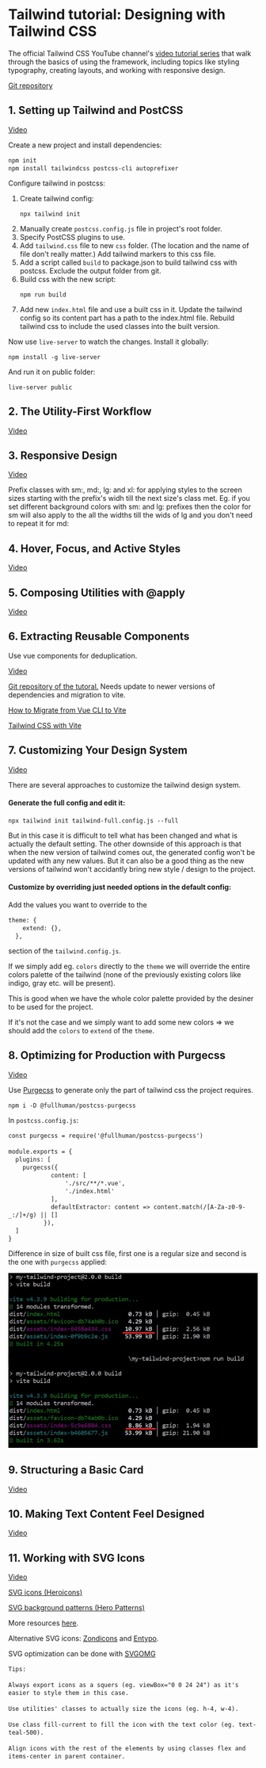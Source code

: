 # Tailwind tutorial: Designing with Tailwind CSS

The official Tailwind CSS YouTube channel's [video tutorial series](https://www.youtube.com/playlist?list=PL7CcGwsqRpSM3w9BT_21tUU8JN2SnyckR) that walk through the basics of using the framework, including topics like styling typography, creating layouts, and working with responsive design.

[Git repository](https://github.com/tailwindlabs/designing-with-tailwindcss)

## 1. Setting up Tailwind and PostCSS

[Video](https://www.youtube.com/watch?v=21HuwjmuS7A&list=PL7CcGwsqRpSM3w9BT_21tUU8JN2SnyckR&index=1)


Create a new project and install dependencies:
```
npm init
npm install tailwindcss postcss-cli autoprefixer
```

Configure tailwind in postcss:
1. Create tailwind config:
    ```
    npx tailwind init
    ```
2. Manually create `postcss.config.js` file in project's root folder.
3. Specify PostCSS plugins to use.
4. Add `tailwind.css` file to new `css` folder. (The location and the name of file don't really matter.) Add tailwind markers to this css file.
5. Add a script called `build` to package.json to build tailwind css with postcss. Exclude the output folder from git.
6. Build css with the new script:
    ```
    npm run build
    ```
7. Add new `index.html` file and use a built css in it. Update the tailwind config so its content part has a path to the index.html file. Rebuild tailwind css to include the used classes into the built version.

Now use `live-server` to watch the changes. Install it globally:
```
npm install -g live-server
```
And run it on public folder:
```
live-server public
```

## 2. The Utility-First Workflow

[Video](https://www.youtube.com/watch?v=Ybybd3GCNn4&list=PL7CcGwsqRpSM3w9BT_21tUU8JN2SnyckR&index=2)

## 3. Responsive Design

[Video](https://www.youtube.com/watch?v=Ff_n_QClipQ&list=PL7CcGwsqRpSM3w9BT_21tUU8JN2SnyckR&index=3)

Prefix classes with sm:, md:, lg: and xl: for applying styles to the screen sizes starting with the prefix's widh till the next size's class met. Eg. if you set different background colors with sm: and lg: prefixes then the color for sm will also apply to the all the widths till the wids of lg and you don't need to repeat it for md:

## 4. Hover, Focus, and Active Styles

[Video](https://www.youtube.com/watch?v=olyRu5R1EZ4&list=PL7CcGwsqRpSM3w9BT_21tUU8JN2SnyckR&index=4)

## 5. Composing Utilities with @apply

[Video](https://www.youtube.com/watch?v=krSgBUmIgP0&list=PL7CcGwsqRpSM3w9BT_21tUU8JN2SnyckR&index=5)

## 6. Extracting Reusable Components

Use vue components for deduplication.

[Video](https://www.youtube.com/watch?v=3OdRwZu0FQU&list=PL7CcGwsqRpSM3w9BT_21tUU8JN2SnyckR&index=6)

[Git repository of the tutoral.](https://github.com/tailwindlabs/designing-with-tailwindcss/tree/master/01-getting-up-and-running/06-extracting-reusable-components) Needs update to newer versions of dependencies and migration to vite.

[How to Migrate from Vue CLI to Vite](https://vueschool.io/articles/vuejs-tutorials/how-to-migrate-from-vue-cli-to-vite/)

[Tailwind CSS with Vite](https://tailwindcss.com/docs/guides/vite)

## 7. Customizing Your Design System

[Video](https://www.youtube.com/watch?v=wtW6LodXkls&list=PL7CcGwsqRpSM3w9BT_21tUU8JN2SnyckR&index=7)


There are several approaches to customize the tailwind design system.

#### Generate the full config and edit it:

```
npx tailwind init tailwind-full.config.js --full
```

But in this case it is difficult to tell what has been changed and what is actually the default setting. The other downside of this approach is that when the new version of tailwind comes out, the generated config won't be updated with any new values. But it can also be a good thing as the new versions of tailwind won't accidantly bring new style / design to the project.

#### Customize by overriding just needed options in the default config:

Add the values you want to override to the
```
theme: {
    extend: {},
  },
```
section of the `tailwind.config.js`.

If we simply add eg. `colors` directly to the `theme` we will override the entire colors palette of the tailwind (none of the previously existing colors like indigo, gray etc. will be present).

This is good when we have the whole color palette provided by the desiner to be used for the project. 

If it's not the case and we simply want to add some new colors => we should add the `colors` to `extend` of the `theme`.

## 8. Optimizing for Production with Purgecss

[Video](https://www.youtube.com/watch?v=bhoDwo24K5Q&list=PL7CcGwsqRpSM3w9BT_21tUU8JN2SnyckR&index=8)

Use [Purgecss](https://purgecss.com/) to generate only the part of tailwind css the project requires.

```
npm i -D @fullhuman/postcss-purgecss
```

In `postcss.config.js`:
```
const purgecss = require('@fullhuman/postcss-purgecss')

module.exports = {
  plugins: [
    purgecss({
            content: [
                './src/**/*.vue',
                './index.html'
            ],
            defaultExtractor: content => content.match(/[A-Za-z0-9-_:/]+/g) || []
          }),
  ]
}
```

Difference in size of built css file, first one is a regular size and second is the one with `purgecss` applied:

![build with and without purgecss](/doc-img/build_with_and_without_purgecss.jpg)

## 9. Structuring a Basic Card

[Video](https://www.youtube.com/watch?v=1OUbP0rGFNs&list=PL7CcGwsqRpSM3w9BT_21tUU8JN2SnyckR&index=9)

## 10. Making Text Content Feel Designed

[Video](https://www.youtube.com/watch?v=5byxwJce6zc&list=PL7CcGwsqRpSM3w9BT_21tUU8JN2SnyckR&index=10)

## 11. Working with SVG Icons

[Video](https://www.youtube.com/watch?v=MbUyHQRq2go&list=PL7CcGwsqRpSM3w9BT_21tUU8JN2SnyckR&index=11)

[SVG icons (Heroicons)](https://heroicons.com/)

[SVG background patterns (Hero Patterns)](https://heropatterns.com/)

More resources [here](https://tailwindcss.com/resources).

Alternative SVG icons: [Zondicons](https://www.zondicons.com/) and [Entypo](http://www.entypo.com/).

SVG optimization can be done with [SVGOMG](https://jakearchibald.github.io/svgomg/)

```
Tips: 

Always export icons as a squers (eg. viewBox="0 0 24 24") as it's easier to style them in this case.

Use utilities' classes to actually size the icons (eg. h-4, w-4).

Use class fill-current to fill the icon with the text color (eg. text-teal-500).

Align icons with the rest of the elements by using classes flex and items-center in parent container.
``` 